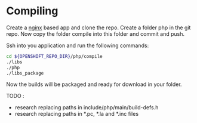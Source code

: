 # Compiling

Create a [nginx](https://github.com/bcphung/openshift-cartridge-nginx) based app and clone the repo.
Create a folder php in the git repo.
Now copy the folder compile into this folder and commit and push.

Ssh into you application and run the following commands:
```BASH
cd ${OPENSHIFT_REPO_DIR}/php/compile
./libs
./php
./libs_package
```

Now the builds will be packaged and ready for download in your folder.

TODO :
- research replacing paths in include/php/main/build-defs.h
- research replacing paths in *.pc, *.la and *.inc files
